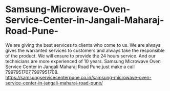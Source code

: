 # Samsung-Microwave-Oven-Service-Center-in-Jangali-Maharaj-Road-Pune-
We are giving the best services to clients who come to us. We are always gives the warranted services to customers and always take the responsible of the product. We will ensure to provide the 24 hours service. And our technicians are more experienced of 10 years. Samsung Microwave Oven Service Center in Jangali Maharaj Road Pune.just make a call 7997951707,7997951708. https://samsungservicecenterpune.co.in/samsung-microwave-oven-service-center-in-jangali-maharaj-road-pune/
